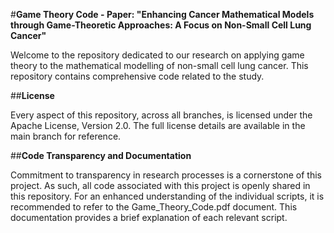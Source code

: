 #**Game Theory Code - Paper: "Enhancing Cancer Mathematical Models through Game-Theoretic Approaches: A Focus on Non-Small Cell Lung Cancer"**

Welcome to the repository dedicated to our research on applying game theory to the mathematical modelling of non-small cell lung cancer. This repository contains comprehensive code related to the study.

##**License**

Every aspect of this repository, across all branches, is licensed under the Apache License, Version 2.0. The full license details are available in the main branch for reference.

##**Code Transparency and Documentation**

Commitment to transparency in research processes is a cornerstone of this project. As such, all code associated with this project is openly shared in this repository. For an enhanced understanding of the individual scripts, it is recommended to refer to the Game_Theory_Code.pdf document. This documentation provides a brief explanation of each relevant script.

